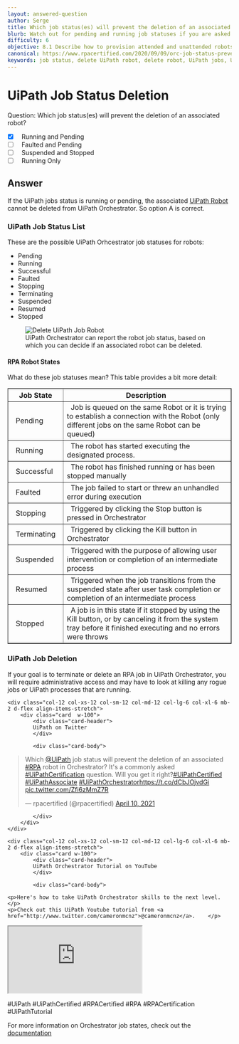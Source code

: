```yaml
---
layout: answered-question
author: Serge
title: Which job status(es) will prevent the deletion of an associated robot?
blurb: Watch out for pending and running job statuses if you are asked how to delete an associate robot in Orchestrator on the UiPath Certification Exam.
difficulty: 6
objective: 8.1 Describe how to provision attended and unattended robots to UiPath Orchestrator
canonical: https://www.rpacertified.com/2020/09/09/orc-job-status-prevent-robot-deletion.html
keywords: job status, delete UiPath robot, delete robot, UiPath jobs, UiPath Status, UiPath Certification Status, UiPath Cert Jobs
---
```


<h1>UiPath Job Status Deletion</h1>

Question:  Which job status(es) will prevent the deletion of an associated robot?

 - [X] &nbsp;  Running and Pending
 - [ ] &nbsp;  Faulted and Pending
 - [ ] &nbsp;  Suspended and Stopped
 - [ ] &nbsp;  Running Only

## Answer

If the UiPath jobs status is running or pending, the associated <a href="https://www.rpacertified.com/2020/09/09/orc-available-functions-for-attended-robot.html">UiPath Robot</a> cannot be deleted from UiPath Orchestrator. So option A is correct.

### UiPath Job Status List

These are the possible UiPath Orhcestrator job statuses for robots:

- Pending
- Running
- Successful
- Faulted
- Stopping
- Terminating
- Suspended
- Resumed
- Stopped

 <figure class="figure">
  <img src="https://files.readme.io/ed3d862-job_details.png" alt="Delete UiPath Job Robot" class="img-fluid mx-auto d-block img-thumbnail rounded ">
  <figcaption class="figure-caption">UiPath Orchestrator can report the robot job status, based on which you can decide if an associated robot can be deleted.</figcaption>
</figure>

#### RPA Robot States

What do these job statuses mean? This table provides a bit more detail:

<table border="1" class="table table-striped">
<tr>
  <th class="table-primary">&nbsp;&nbsp;Job State&nbsp;&nbsp;</th>
  <th class="table-primary">&nbsp;&nbsp;Description &nbsp;&nbsp;</th>
</tr>
<tr>
  <td>&nbsp;&nbsp;Pending&nbsp;&nbsp;</td>
  <td>&nbsp;&nbsp;Job is queued on the same Robot or it is trying to establish a connection with the Robot (only different jobs on the same Robot can be queued) &nbsp;&nbsp;</td>
</tr>
<tr>
  <td>&nbsp;&nbsp;Running&nbsp;&nbsp;</td>
  <td>&nbsp;&nbsp;The robot has started executing the designated process. &nbsp;&nbsp;</td>
</tr>
<tr>
  <td>&nbsp;&nbsp;Successful&nbsp;&nbsp;</td>
  <td>&nbsp;&nbsp;The robot has finished running or has been stopped manually &nbsp;&nbsp;</td>
</tr>
<tr>
  <td>&nbsp;&nbsp;Faulted&nbsp;&nbsp;</td>
  <td>&nbsp;&nbsp;The job failed to start or threw an unhandled error during execution &nbsp;&nbsp;</td>
</tr>
<tr>
  <td>&nbsp;&nbsp;Stopping&nbsp;&nbsp;</td>
  <td>&nbsp;&nbsp;Triggered by clicking the Stop button is pressed in Orchestrator &nbsp;&nbsp;</td>
</tr>
<tr>
  <td>&nbsp;&nbsp;Terminating&nbsp;&nbsp;</td>
  <td>&nbsp;&nbsp;Triggered by clicking the Kill button in Orchestrator &nbsp;&nbsp;</td>
</tr>
<tr>
  <td>&nbsp;&nbsp;Suspended&nbsp;&nbsp;</td>
  <td>&nbsp;&nbsp;Triggered with the purpose of allowing user intervention or completion of an intermediate process &nbsp;&nbsp;</td>
</tr>
<tr>
  <td>&nbsp;&nbsp;Resumed&nbsp;&nbsp;</td>
  <td>&nbsp;&nbsp;Triggered when the job transitions from the suspended state after user task completion or completion of an intermediate process  &nbsp;&nbsp;</td>
</tr>
<tr>
  <td>&nbsp;&nbsp;Stopped&nbsp;&nbsp;</td>
  <td>&nbsp;&nbsp;A job is in this state if it stopped by using the Kill button, or by canceling it from the system tray before it finished executing and no errors were throws &nbsp;&nbsp;</td>
</tr>
 </table>
                                                                
### UiPath Job Deletion

If your goal is to terminate or delete an RPA job in UiPath Orchestrator, you will require administrative access and may have to look at killing any rogue jobs or UiPath processes that are running.

<div class="row">
	
    <div class="col-12 col-xs-12 col-sm-12 col-md-12 col-lg-6 col-xl-6 mb-2 d-flex align-items-stretch">
        <div class="card  w-100">
            <div class="card-header">
            UiPath on Twitter
            </div>

            <div class="card-body">
<!-- **************************** -->            
<blockquote class="twitter-tweet"><p lang="en" dir="ltr">Which <a href="https://twitter.com/UiPath?ref_src=twsrc%5Etfw">@UiPath</a> job status will prevent the deletion of an associated <a href="https://twitter.com/hashtag/RPA?src=hash&amp;ref_src=twsrc%5Etfw">#RPA</a> robot in Orchestrator? It&#39;s a commonly asked <a href="https://twitter.com/hashtag/UiPathCertification?src=hash&amp;ref_src=twsrc%5Etfw">#UiPathCertification</a> question. Will you get it right?<a href="https://twitter.com/hashtag/UiPathCertified?src=hash&amp;ref_src=twsrc%5Etfw">#UiPathCertified</a> <a href="https://twitter.com/hashtag/UiPathAssociate?src=hash&amp;ref_src=twsrc%5Etfw">#UiPathAssociate</a> <a href="https://twitter.com/hashtag/UiPathOrchestrator?src=hash&amp;ref_src=twsrc%5Etfw">#UiPathOrchestrator</a><a href="https://t.co/dCbJOjvdGi">https://t.co/dCbJOjvdGi</a> <a href="https://t.co/Zfi6zMmZ7R">pic.twitter.com/Zfi6zMmZ7R</a></p>&mdash; rpacertified (@rpacertified) <a href="https://twitter.com/rpacertified/status/1380671881724956674?ref_src=twsrc%5Etfw">April 10, 2021</a></blockquote> <script async src="https://platform.twitter.com/widgets.js" charset="utf-8"></script> 

<!-- **************************** -->   
            
            
            </div>
        </div>
    </div>
	
	<div class="col-12 col-xs-12 col-sm-12 col-md-12 col-lg-6 col-xl-6 mb-2 d-flex align-items-stretch">
        <div class="card w-100">
            <div class="card-header">
            UiPath Orchestrator Tutorial on YouTube
            </div>

            <div class="card-body">
	    
	<p>Here's how to take UiPath Orchestrator skills to the next level.</p>
	<p>Check out this UiPath Youtube tutorial from <a href="http://www.twitter.com/cameronmcnz">@cameronmcnz</a>.	 </p>  
	    
<p/>	    
<div class="embed-responsive embed-responsive-16by9">
<iframe class="embed-responsive-item" src="https://www.youtube.com/embed/db3uqUmI3dI"></iframe>
</div>
<p/>
<p>#UiPath #UiPathCertified #RPACertified #RPA #RPACertification #UiPathTutorial</p>
            </div>
        </div>
    </div>
	
</div>


For more information on Orchestrator job states, check out the <a href="https://docs.uipath.com/orchestrator/docs/job-states">documentation</a>
